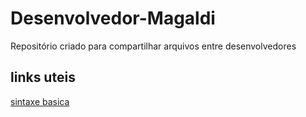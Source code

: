 # Desenvolvedor-Magaldi
Repositório criado para compartilhar arquivos entre desenvolvedores
## links uteis
[sintaxe basica](https://github.com/Duda230616/Desenvolvedor-Magaldi.git)

